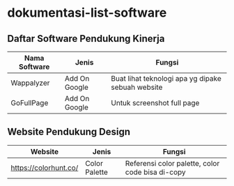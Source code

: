 # dokumentasi-list-software

## Daftar Software Pendukung Kinerja

| Nama Software | Jenis | Fungsi |
|---------------|-------|--------|
| Wappalyzer  | Add On Google | Buat lihat teknologi apa yg dipake sebuah website |
| GoFullPage | Add On Google | Untuk screenshot full page |

## Website Pendukung Design

| Website | Jenis | Fungsi |
|---------------|-------|--------|
| https://colorhunt.co/ | Color Palette | Referensi color palette, color code bisa di-copy |
